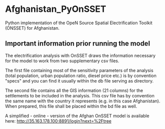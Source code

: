 # Afghanistan_PyOnSSET
Python implementation of the OpeN Source Spatial Electrification Toolkit (ONSSET) for Afghanistan.

## Important information prior running the model

The electrification analysis with OnSSET draws the information necessary for the model to work from two supplementary csv files.

The first file containing most of the sensitivity parameters of the analysis (total population, urban population ratio, diesel price etc.) is by convention "specs" and you can find it usually within the db file serving as directory.

The second file contains all the GIS information (21 columns) for the settlements to be included in the analysis. This csv file has by convention the same name with the country it represents (e.g. in this case Afghanistan). When prepared, this file shall be placed within the bd file as well.

A simplified - online -  version of the Afghan OnSSET model is available here: http://35.163.178.100:8891/login?next=%2Ftree
